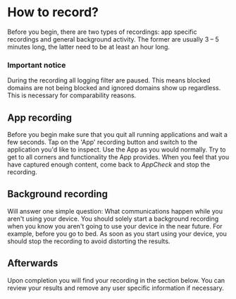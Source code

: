 # How to record?

Before you begin, there are two types of recordings: app specific recordings and general background activity. The former are usually 3 – 5 minutes long, the latter need to be at least an hour long.

### Important notice

During the recording all logging filter are paused. This means blocked domains are not being blocked and ignored domains show up regardless. This is necessary for comparability reasons.

## App recording

Before you begin make sure that you quit all running applications and wait a few seconds. Tap on the 'App' recording button and switch to the application you'd like to inspect. Use the App as you would normally. Try to get to all corners and functionality the App provides. When you feel that you have captured enough content, come back to _AppCheck_ and stop the recording.

## Background recording

Will answer one simple question: What communications happen while you aren't using your device. You should solely start a background recording when you know you aren't going to use your device in the near future. For example, before you go to bed.
As soon as you start using your device, you should stop the recording to avoid distorting the results.

## Afterwards

Upon completion you will find your recording in the section below. You can review your results and remove any user specific information if necessary.
